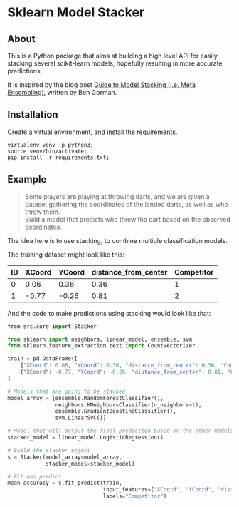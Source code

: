 # Sklearn Model Stacker

## About

This is a Python package that aims at building a high level API for 
easily stacking several scikit-learn models, hopefully resulting in more accurate
predictions.

It is inspired by the blog post [Guide to Model Stacking (i.e. Meta Ensembling)](https://gormanalysis.com/guide-to-model-stacking-i-e-meta-ensembling/),
written by Ben Gorman.


## Installation

Create a virtual environment, and install the requirements.
```
virtualenv venv -p python3;
source venv/bin/activate;
pip install -r requirements.txt;
```


## Example

> Some players are playing at throwing darts, and we are given a dataset
gathering the coordinates of the landed darts, as well as who threw them.  
Build a model that predicts who threw the dart based on the observed coordinates.

The idea here is to use stacking, to combine multiple classification models.

The training dataset might look like this:

| ID | XCoord | YCoord | distance_from_center | Competitor |
|----|--------|--------|----------------------|------------|
| 0  | 0.06   | 0.36   | 0.36                 | 1          |
| 1  | -0.77  | -0.26  | 0.81                 | 2          |


And the code to make predictions using stacking would look like that:
``` python
from src.core import Stacker

from sklearn import neighbors, linear_model, ensemble, svm
from sklearn.feature_extraction.text import CountVectorizer

train = pd.DataFrame([
    {"XCoord": 0.06, "YCoord": 0.36, "distance_from_center": 0.36, "Competitor": 1},
    {"XCoord": -0.77, "YCoord": -0.26, "distance_from_center": 0.81, "Competitor": 2}
]

# Models that are going to be stacked
model_array = [ensemble.RandomForestClassifier(),
               neighbors.KNeighborsClassifier(n_neighbors=1),
               ensemble.GradientBoostingClassifier(),
               svm.LinearSVC()]

# Model that will output the final prediction based on the other models input
stacker_model = linear_model.LogisticRegression()

# Build the stacker object
s = Stacker(model_array=model_array,
            stacker_model=stacker_model)

# Fit and predict
mean_accuracy = s.fit_predict(train,
                              input_features=["XCoord", "YCoord", "distance_from_center"],
                              labels="Competitor")
```

